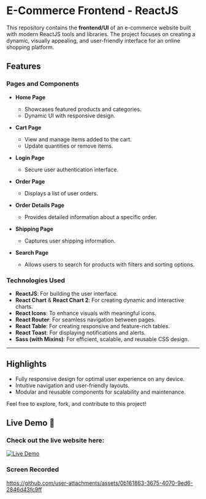 # E-Commerce Frontend - ReactJS

This repository contains the **frontend/UI** of an e-commerce website built with modern ReactJS tools and libraries. The project focuses on creating a dynamic, visually appealing, and user-friendly interface for an online shopping platform.

## Features

### Pages and Components
- **Home Page**
  - Showcases featured products and categories.
  - Dynamic UI with responsive design.

- **Cart Page**
  - View and manage items added to the cart.
  - Update quantities or remove items.

- **Login Page**
  - Secure user authentication interface.

- **Order Page**
  - Displays a list of user orders.

- **Order Details Page**
  - Provides detailed information about a specific order.

- **Shipping Page**
  - Captures user shipping information.

- **Search Page**
  - Allows users to search for products with filters and sorting options.

### Technologies Used
- **ReactJS**: For building the user interface.
- **React Chart** & **React Chart 2**: For creating dynamic and interactive charts.
- **React Icons**: To enhance visuals with meaningful icons.
- **React Router**: For seamless navigation between pages.
- **React Table**: For creating responsive and feature-rich tables.
- **React Toast**: For displaying notifications and alerts.
- **Sass (with Mixins)**: For efficient, scalable, and reusable CSS design.

---

## Highlights
- Fully responsive design for optimal user experience on any device.
- Intuitive navigation and user-friendly layouts.
- Modular and reusable components for scalability and maintenance.

Feel free to explore, fork, and contribute to this project!

## Live Demo 🚀
### Check out the live website here:
[![Live Demo](https://img.shields.io/badge/Live-Demo-green)](https://e-commerce-frontend-2025.netlify.app/)

### Screen Recorded


https://github.com/user-attachments/assets/0b161863-3675-4070-9ed6-2846d43fc9ff








